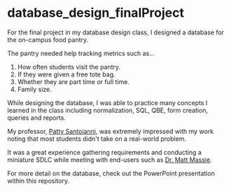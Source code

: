 # database_design_finalProject
For the final project in my database design class, I designed a database for the on-campus food pantry. 

The pantry needed help tracking metrics such as… 

<ol><li>How often students visit the pantry.</li>
  <li>If they were given a free tote bag.</li>
  <li>Whether they are part time or full time.</li>
  <li>Family size.</li></ol>

While designing the database, I was able to practice many concepts I learned in the class including normalization, SQL, QBE, form creation, queries and reports. 

My professor, <a href="https://www.linkedin.com/in/pattysantoianni/" target="_blank">Patty Santoianni,</a> was extremely impressed with my work noting that most students didn't take on a real-world problem.

It was a great experience gathering requirements and conducting a miniature SDLC while meeting with end-users such as <a href="https://www.linkedin.com/in/matt-massie-ph-d/" target="_blank">Dr. Matt Massie</a>.

For more detail on the database, check out the PowerPoint presentation within this repository. 


